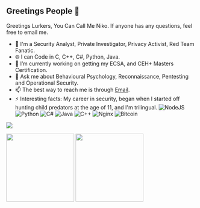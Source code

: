  ## Greetings People 👋
 Greetings Lurkers, You Can Call Me Niko.
 If anyone has any questions, feel free to email me.
- 🔭 I'm a Security Analyst, Private Investigator, Privacy Activist, Red Team Fanatic.
- 🌐 I can Code in C, C++, C#, Python, Java.
- 🌱 I’m currently working on getting my ECSA, and CEH+ Masters Certification.
- 💬 Ask me about Behavioural Psychology, Reconnaissance, Pentesting and Operational Security.
- 📫 The best way to reach me is through [Email](mailto://contagionefinances@pm.me).
- ⚡ Interesting facts: My career in security, began when I started off hunting child predators at the age of 11, and I'm trilingual. 
<img alt="NodeJS" src="https://img.shields.io/badge/node.js%20-%2343853D.svg?&style=for-the-badge&logo=node.js&logoColor=white"/> <img alt="Python" src="https://img.shields.io/badge/python%20-%2314354C.svg?&style=for-the-badge&logo=python&logoColor=white"/> <img alt="C#" src="https://img.shields.io/badge/c%23%20-%23239120.svg?&style=for-the-badge&logo=c-sharp&logoColor=white"/> <img alt="Java" src="https://img.shields.io/badge/java-%23ED8B00.svg?&style=for-the-badge&logo=java&logoColor=white"/> <img alt="C++" src="https://img.shields.io/badge/c++%20-%2300599C.svg?&style=for-the-badge&logo=c%2B%2B&ogoColor=white"/> <img alt="Nginx" src="https://img.shields.io/badge/nginx%20-%23009639.svg?&style=for-the-badge&logo=nginx&logoColor=white"/> <img alt="Bitcoin" src="https://img.shields.io/badge/Bitcoin-000000?style=for-the-badge&logo=bitcoin&logoColor=white" /> 

![](https://komarev.com/ghpvc/?username=FueledAmp)
<p float="left">
  <img src="https://github-readme-stats.vercel.app/api?username=FueledAmp&show_icons=true&count_private=true&title_color=58a6ff&text_color=9f9f9f&icon_color=58a6ff&bg_color=0d1117" height="180">
  <img src="https://github-readme-stats.vercel.app/api/top-langs/?username=FueledAmp&layout=compact&title_color=58a6ff&text_color=9f9f9f&icon_color=58a6ff&bg_color=0d1117" height="180">
 </p>
